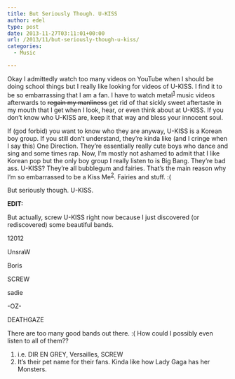 ```yaml
---
title: But Seriously Though. U-KISS
author: edel
type: post
date: 2013-11-27T03:11:01+00:00
url: /2013/11/but-seriously-though-u-kiss/
categories:
  - Music

---
```

Okay I admittedly watch too many videos on YouTube when I should be doing school things but I really like looking for videos of U-KISS. I find it to be so embarrassing that I am a fan. I have to watch metal<sup class="footnote"><a href="#foot_ajs-fn-id_1-210" id="back_ajs-fn-id_1-210">1</a></sup> music videos afterwards to <strike>regain my manliness</strike> get rid of that sickly sweet aftertaste in my mouth that I get when I look, hear, or even think about at U-KISS. If you don&#8217;t know who U-KISS are, keep it that way and bless your innocent soul.

If (god forbid) you want to know who they are anyway, U-KISS is a Korean boy group. If you still don&#8217;t understand, they&#8217;re kinda like (and I cringe when I say this) One Direction. They&#8217;re essentially really cute boys who dance and sing and some times rap. Now, I&#8217;m mostly not ashamed to admit that I like Korean pop but the only boy group I really listen to is Big Bang. They&#8217;re bad ass. U-KISS? They&#8217;re all bubblegum and fairies. That&#8217;s the main reason why I&#8217;m so embarrassed to be a Kiss Me<sup class="footnote"><a href="#foot_ajs-fn-id_2-210" id="back_ajs-fn-id_2-210">2</a></sup>. Fairies and stuff. :(

But seriously though. U-KISS.

**EDIT:**

But actually, screw U-KISS right now because I just discovered (or rediscovered) some beautiful bands.

12012
  
UnsraW
  
Boris
  
SCREW
  
sadie
  
-OZ-
  
DEATHGAZE

There are too many good bands out there. :( How could I possibly even listen to all of them??

<ol class="footnote">
  <li>
    <a id="foot_ajs-fn-id_1-210"></a>i.e. DIR EN GREY, Versailles, SCREW&nbsp;&nbsp;<a class="ajs-back-link" href="#back_ajs-fn-id_1-210"></a>
  </li>
  <li>
    <a id="foot_ajs-fn-id_2-210"></a>It&#8217;s their pet name for their fans. Kinda like how Lady Gaga has her Monsters.&nbsp;&nbsp;<a class="ajs-back-link" href="#back_ajs-fn-id_2-210"></a>
  </li>
</ol>

<div id="ajs-fn-id_1-210" style="display:none;margin:0;" class="ajs-footnote-popup">
  <div>
    i.e. DIR EN GREY, Versailles, SCREW
  </div>
</div>

<div id="ajs-fn-id_2-210" style="display:none;margin:0;" class="ajs-footnote-popup">
  <div>
    It&#8217;s their pet name for their fans. Kinda like how Lady Gaga has her Monsters.
  </div>
</div>